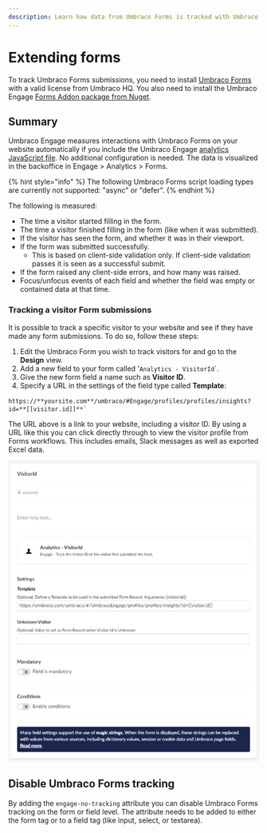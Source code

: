 ```yaml
---
description: Learn how data from Umbraco Forms is tracked with Umbraco Engage.
---
```


# Extending forms

To track Umbraco Forms submissions, you need to install [Umbraco Forms](https://umbraco.com/products/add-ons/forms/) with a valid license from Umbraco HQ. You also need to install the Umbraco Engage [Forms Addon package from Nuget](https://www.nuget.org/packages/Umbraco.Engage.Forms).

## Summary

Umbraco Engage measures interactions with Umbraco Forms on your website automatically if you include the Umbraco Engage [analytics JavaScript file](client-side-events-and-additional-javascript-files/additional-measurements-with-the-analytics-scripts.md). No additional configuration is needed. The data is visualized in the backoffice in Engage > Analytics > Forms.

{% hint style="info" %}
The following Umbraco Forms script loading types are currently not supported: "async" or "defer".
{% endhint %}

The following is measured:

* The time a visitor started filling in the form.
* The time a visitor finished filling in the form (like when it was submitted).
* If the visitor has seen the form, and whether it was in their viewport.
* If the form was submitted successfully.
  * This is based on client-side validation only. If client-side validation passes it is seen as a successful submit.
* If the form raised any client-side errors, and how many was raised.
* Focus/unfocus events of each field and whether the field was empty or contained data at that time.

### Tracking a visitor Form submissions

It is possible to track a specific visitor to your website and see if they have made any form submissions. To do so, follow these steps:

1. Edit the Umbraco Form you wish to track visitors for and go to the **Design** view.
2. Add a new field to your form called '`Analytics - VisitorId`\`.
3. Give the new form field a name such as **Visitor ID**.
4. Specify a URL in the settings of the field type called **Template**:

```console
https://**yoursite.com**/umbraco/#Engage/profiles/profiles/insights?id=**[[visitor.id]]**`
```

The URL above is a link to your website, including a visitor ID. By using a URL like this you can click directly through to view the visitor profile from Forms workflows. This includes emails, Slack messages as well as exported Excel data.

![Visitor Form Submissions - Design view](../../.gitbook/assets/engage-analytics-forms-visitor-id2.png)

## Disable Umbraco Forms tracking

By adding the `engage-no-tracking` attribute you can disable Umbraco Forms tracking on the form or field level. The attribute needs to be added to either the form tag or to a field tag (like input, select, or textarea).
